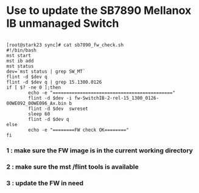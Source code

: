 # Use to update the SB7890 Mellanox IB unmanaged Switch
```

[root@stark23 sync]# cat sb7890_fw_check.sh
#!/bin/bash
mst start
mst ib add
mst status
dev=`mst status | grep SW_MT`
flint -d $dev q
flint -d $dev q | grep 15.1300.0126
if [ $? -ne 0 ];then
        echo -e "============================================"
        flint -d $dev -i fw-SwitchIB-2-rel-15_1300_0126-00WE092_00WE096_Ax.bin b
        flint -d $dev  swreset
        sleep 60
        flint -d $dev q
else
        echo -e "========FW check OK========"
fi
```
### 1 : make sure the FW image is in the current working directory 
### 2 : make sure the mst /flint tools is available 
### 3 : update the FW in need 

